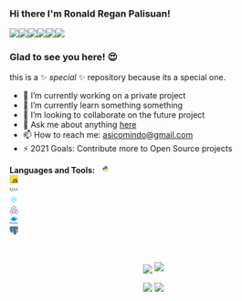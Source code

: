 ### Hi there I'm Ronald Regan Palisuan!
<a href='https://discordapp.com/users/713540446034591814'>
  <img align='left' width='16px' src='https://cdn.jsdelivr.net/npm/simple-icons@v4/icons/discord.svg' />
</a>
<a href='https://twitter.com/rpalisuan'>
  <img align='left' width='16px' src='https://cdn.jsdelivr.net/npm/simple-icons@v4/icons/twitter.svg' />
</a>
<a href='https://www.linkedin.com/in/ronald-regan-palisuan-833451163/'>
  <img align='left' width='16px' src='https://cdn.jsdelivr.net/npm/simple-icons@v4/icons/linkedin.svg' />
</a>
<a href='https://www.github.com/zolvo'>
  <img align='left' width='16px' src='https://cdn.jsdelivr.net/npm/simple-icons@v4/icons/github.svg' />
</a>
<a href='https://www.instagram.com/ronaldpalisuan/'>
  <img align='left' width='16px' src='https://cdn.jsdelivr.net/npm/simple-icons@v4/icons/instagram.svg' />
</a>
<a href='https://www.facebook.com/rpalisuan/'>
  <img align='left' width='16px' src='https://cdn.jsdelivr.net/npm/simple-icons@v4/icons/facebook.svg' />
</a>

<br/>


### Glad to see you here! 😍 &nbsp;

this is a ✨ _special_ ✨ repository because its a special one.
- 🔭 I’m currently working on a private project
- 🌱 I’m currently learn something something
- 👯 I’m looking to collaborate on the future project
- 💬 Ask me about anything [here](https://github.com/zolvo/zolvo/issues)
- 📫 How to reach me: asicomindo@gmail.com
- ⚡ 2021 Goals: Contribute more to Open Source projects

**Languages and Tools:** &nbsp;
<code><img height='15' src='https://raw.githubusercontent.com/github/explore/80688e429a7d4ef2fca1e82350fe8e3517d3494d/topics/python/python.png'> </code>
<code><img height='15' src='https://raw.githubusercontent.com/github/explore/80688e429a7d4ef2fca1e82350fe8e3517d3494d/topics/javascript/javascript.png'> </code>
<code><img height='15' src='https://raw.githubusercontent.com/github/explore/80688e429a7d4ef2fca1e82350fe8e3517d3494d/topics/flask/flask.png'> </code>
<code><img height='15' src='https://raw.githubusercontent.com/github/explore/80688e429a7d4ef2fca1e82350fe8e3517d3494d/topics/react/react.png'> </code>
<code><img height='15' src='https://raw.githubusercontent.com/github/explore/80688e429a7d4ef2fca1e82350fe8e3517d3494d/topics/redux/redux.png'> </code>
<code><img height='15' src='https://raw.githubusercontent.com/github/explore/80688e429a7d4ef2fca1e82350fe8e3517d3494d/topics/docker/docker.png'> </code>
<code><img height='15' src='https://raw.githubusercontent.com/github/explore/80688e429a7d4ef2fca1e82350fe8e3517d3494d/topics/postgresql/postgresql.png'> </code>

<br/>

<p align='center'>
<img align="center" src="https://github-readme-stats.vercel.app/api/top-langs/?username=zolvo" />
<img alignt="center" src="https://github-readme-stats.vercel.app/api/wakatime?username=8003d91f-01c3-410f-9a3f-93bbf173a8d4&layout=compat" />
</p>

<p align='center'>
  <img align="center" src="https://github-readme-stats.vercel.app/api/top-langs/?username=zolvo&theme=radical&hide_langs_below=12&layout=compact" />
  <img align="center" src="https://github-readme-stats.vercel.app/api?username=zolvo&show_icons=true&theme=radical&line_height=21"/>
</p>

<!--
**zolvo/zolvo** is a ✨ _special_ ✨ repository because its `README.md` (this file) appears on your GitHub profile.

Here are some ideas to get you started:

- 🔭 I’m currently working on ...
- 🌱 I’m currently learning ...
- 👯 I’m looking to collaborate on ...
- 🤔 I’m looking for help with ...
- 💬 Ask me about ...
- 📫 How to reach me: ...
- 😄 Pronouns: ...
- ⚡ Fun fact: ...
-->
